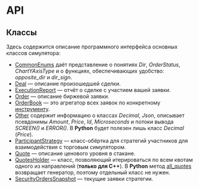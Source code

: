 # API

## Классы

Здесь содержится описание программного интерфейса основных классов симулятора:

- [CommonEnums](CommonEnums.md) даёт представление о понятиях *Dir*, *OrderStatus*, *ChartYAxisType* и о функциях, обеспечивающих удобство: *opposite_dir* и *dir_sign*.
- [Deal](Deal.md) — описание произошедшей сделки.
- [ExecutionReport](ExecutionReport.md) — отчёт о сделке с участием вашей заявки.
- [Order](Order.md) — описание биржевой заявки.
- [OrderBook](OrderBook.md) — это агрегатор всех заявок по конкретному [инструменту](/terms.md#instrument).
- [Other](Other.md) содержит информацию о классах *Decimal*, *Json*, описывает псевдонимы *Amount*, *Price*, *Id*, *Microseconds* и потоки вывода *SCREEN()* и *ERROR()*.
  В **Python** будет полезен лишь класс *Decimal* (*Price*).
- [ParticipantStrategy](ParticipantStrategy.md) — класс-обёртка для стратегий участников для взаимодействия с торговым симулятором.
- [Quote](Quote.md) — описание ценового уровня в стакане.
- [QuotesHolder](QuotesHolder.md) — класс, позволяющий итерироваться по всем квотам одного из направлений (**только для C++**). В **Python** метод [all_quotes](OrderBook.md#all_quotes) возвращает генератор, поэтому отдельный класс не нужен.
- [SecurityOrdersSnapshot](SecurityOrdersSnapshot.md) — текущие заявки стратегии.
